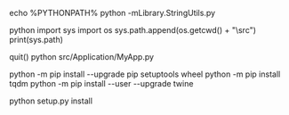 
echo %PYTHONPATH%
python -mLibrary.StringUtils.py

python
import sys
import os
sys.path.append(os.getcwd() + "\\src")
print(sys.path)

quit()
python src/Application/MyApp.py


 python -m pip install --upgrade pip setuptools wheel
 python -m pip install tqdm
 python -m pip install --user --upgrade twine
 
 python setup.py install
